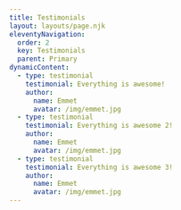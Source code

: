 ```yaml
---
title: Testimonials
layout: layouts/page.njk
eleventyNavigation:
  order: 2
  key: Testimonials
  parent: Primary
dynamicContent:
  - type: testimonial
    testimonial: Everything is awesome!
    author:
      name: Emmet
      avatar: /img/emmet.jpg
  - type: testimonial
    testimonial: Everything is awesome 2!
    author:
      name: Emmet
      avatar: /img/emmet.jpg
  - type: testimonial
    testimonial: Everything is awesome 3!
    author:
      name: Emmet
      avatar: /img/emmet.jpg
---
```

